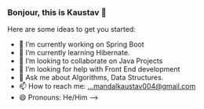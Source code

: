 ### Bonjour, this is Kaustav 👋

Here are some ideas to get you started:

- 🔭 I’m currently working on Spring Boot
- 🌱 I’m currently learning Hibernate. 
- 👯 I’m looking to collaborate on Java Projects
- 🤔 I’m looking for help with Front End development
- 💬 Ask me about Algorithms, Data Structures.
- 📫 How to reach me: ...mandalkaustav004@gmail.com
- 😄 Pronouns: He/Him
-->
